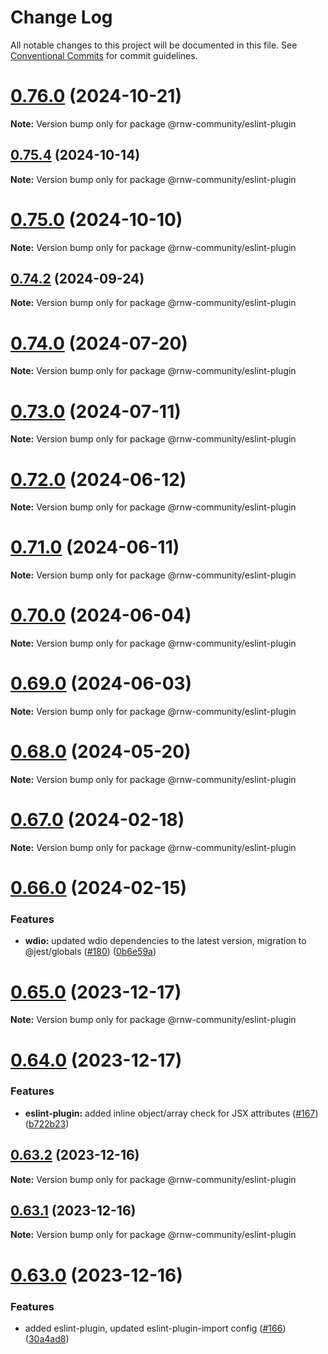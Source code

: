 # Change Log

All notable changes to this project will be documented in this file.
See [Conventional Commits](https://conventionalcommits.org) for commit guidelines.

# [0.76.0](https://github.com/rnw-community/rnw-community/compare/v0.75.4...v0.76.0) (2024-10-21)

**Note:** Version bump only for package @rnw-community/eslint-plugin

## [0.75.4](https://github.com/rnw-community/rnw-community/compare/v0.75.3...v0.75.4) (2024-10-14)

**Note:** Version bump only for package @rnw-community/eslint-plugin

# [0.75.0](https://github.com/rnw-community/rnw-community/compare/v0.74.4...v0.75.0) (2024-10-10)

**Note:** Version bump only for package @rnw-community/eslint-plugin

## [0.74.2](https://github.com/rnw-community/rnw-community/compare/v0.74.1...v0.74.2) (2024-09-24)

**Note:** Version bump only for package @rnw-community/eslint-plugin

# [0.74.0](https://github.com/rnw-community/rnw-community/compare/v0.73.0...v0.74.0) (2024-07-20)

**Note:** Version bump only for package @rnw-community/eslint-plugin

# [0.73.0](https://github.com/rnw-community/rnw-community/compare/v0.72.2...v0.73.0) (2024-07-11)

**Note:** Version bump only for package @rnw-community/eslint-plugin

# [0.72.0](https://github.com/rnw-community/rnw-community/compare/v0.71.0...v0.72.0) (2024-06-12)

**Note:** Version bump only for package @rnw-community/eslint-plugin

# [0.71.0](https://github.com/rnw-community/rnw-community/compare/v0.70.3...v0.71.0) (2024-06-11)

**Note:** Version bump only for package @rnw-community/eslint-plugin

# [0.70.0](https://github.com/rnw-community/rnw-community/compare/v0.69.1...v0.70.0) (2024-06-04)

**Note:** Version bump only for package @rnw-community/eslint-plugin

# [0.69.0](https://github.com/rnw-community/rnw-community/compare/v0.68.0...v0.69.0) (2024-06-03)

**Note:** Version bump only for package @rnw-community/eslint-plugin

# [0.68.0](https://github.com/rnw-community/rnw-community/compare/v0.67.0...v0.68.0) (2024-05-20)

**Note:** Version bump only for package @rnw-community/eslint-plugin

# [0.67.0](https://github.com/rnw-community/rnw-community/compare/v0.66.0...v0.67.0) (2024-02-18)

**Note:** Version bump only for package @rnw-community/eslint-plugin

# [0.66.0](https://github.com/rnw-community/rnw-community/compare/v0.65.6...v0.66.0) (2024-02-15)

### Features

-   **wdio:** updated wdio dependencies to the latest version, migration to @jest/globals ([#180](https://github.com/rnw-community/rnw-community/issues/180)) ([0b6e59a](https://github.com/rnw-community/rnw-community/commit/0b6e59ac40d4784fba40fba46ac7a1e28cff7d8c))

# [0.65.0](https://github.com/rnw-community/rnw-community/compare/v0.64.0...v0.65.0) (2023-12-17)

**Note:** Version bump only for package @rnw-community/eslint-plugin

# [0.64.0](https://github.com/rnw-community/rnw-community/compare/v0.63.2...v0.64.0) (2023-12-17)

### Features

-   **eslint-plugin:** added inline object/array check for JSX attributes ([#167](https://github.com/rnw-community/rnw-community/issues/167)) ([b722b23](https://github.com/rnw-community/rnw-community/commit/b722b2337e1d6c43b6f04ca9d4f3de6d7be63072))

## [0.63.2](https://github.com/rnw-community/rnw-community/compare/v0.63.1...v0.63.2) (2023-12-16)

**Note:** Version bump only for package @rnw-community/eslint-plugin

## [0.63.1](https://github.com/rnw-community/rnw-community/compare/v0.63.0...v0.63.1) (2023-12-16)

**Note:** Version bump only for package @rnw-community/eslint-plugin

# [0.63.0](https://github.com/rnw-community/rnw-community/compare/v0.62.4...v0.63.0) (2023-12-16)

### Features

-   added eslint-plugin, updated eslint-plugin-import config ([#166](https://github.com/rnw-community/rnw-community/issues/166)) ([30a4ad8](https://github.com/rnw-community/rnw-community/commit/30a4ad8c8434b0f02bf2dfdd26cf396b5c40d1fd))

